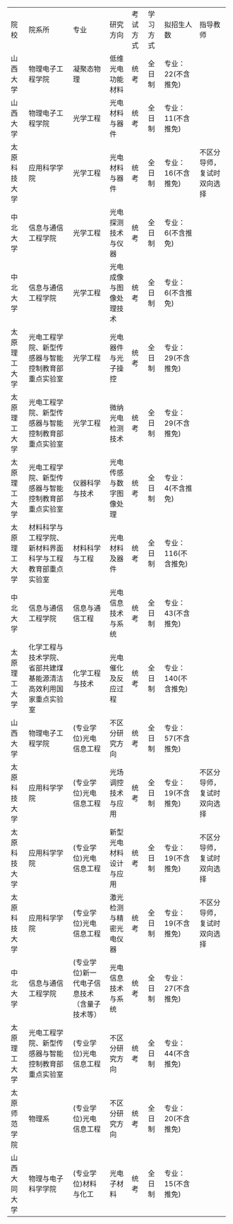 | | | | | | | | |
|-|-|-|-|-|-|-|-|
|院校|院系所|专业|研究方向|考试方式|学习方式|拟招生人数|指导教师|
|山西大学|物理电子工程学院|凝聚态物理|低维光电功能材料|统考|全日制|专业：22(不含推免)| |
|山西大学|物理电子工程学院|光学工程|光电材料与器件|统考|全日制|专业：11(不含推免)| |
|太原科技大学|应用科学学院|光学工程|光电材料与器件|统考|全日制|专业：16(不含推免)|不区分导师，复试时双向选择|
|中北大学|信息与通信工程学院|光学工程|光电探测技术与仪器|统考|全日制|专业：6(不含推免)| |
|中北大学|信息与通信工程学院|光学工程|光电成像与图像处理技术|统考|全日制|专业：6(不含推免)| |
|太原理工大学|光电工程学院、新型传感器与智能控制教育部重点实验室|光学工程|光电器件与光子操控|统考|全日制|专业：29(不含推免)| |
|太原理工大学|光电工程学院、新型传感器与智能控制教育部重点实验室|光学工程|微纳光电检测技术|统考|全日制|专业：29(不含推免)| |
|太原理工大学|光电工程学院、新型传感器与智能控制教育部重点实验室|仪器科学与技术|光电传感与数字图像处理|统考|全日制|专业：4(不含推免)| |
|太原理工大学|材料科学与工程学院、新材料界面科学与工程教育部重点实验室|材料科学与工程|光电材料及器件|统考|全日制|专业：116(不含推免)| |
|中北大学|信息与通信工程学院|信息与通信工程|光电信息技术与系统|统考|全日制|专业：43(不含推免)| |
|太原理工大学|化学工程与技术学院、省部共建煤基能源清洁高效利用国家重点实验室|化学工程与技术|光电催化及反应过程|统考|全日制|专业：140(不含推免)| |
|山西大学|物理电子工程学院|(专业学位)光电信息工程|不区分研究方向|统考|全日制|专业：57(不含推免)| |
|太原科技大学|应用科学学院|(专业学位)光电信息工程|光场调控技术与应用|统考|全日制|专业：19(不含推免)|不区分导师，复试时双向选择|
|太原科技大学|应用科学学院|(专业学位)光电信息工程|新型光电材料设计与应用|统考|全日制|专业：19(不含推免)|不区分导师，复试时双向选择|
|太原科技大学|应用科学学院|(专业学位)光电信息工程|激光检测与精密光电仪器|统考|全日制|专业：19(不含推免)|不区分导师，复试时双向选择|
|中北大学|信息与通信工程学院|(专业学位)新一代电子信息技术（含量子技术等）|光电信息技术与系统|统考|全日制|专业：27(不含推免)| |
|太原理工大学|光电工程学院、新型传感器与智能控制教育部重点实验室|(专业学位)光电信息工程|不区分研究方向|统考|全日制|专业：44(不含推免)| |
|太原师范学院|物理系|(专业学位)光电信息工程|不区分研究方向|统考|全日制|专业：20(不含推免)| |
|山西大同大学|物理与电子科学学院|(专业学位)材料与化工|光电子材料|统考|全日制|专业：15(不含推免)| |

